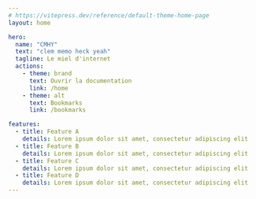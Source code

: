 ```yaml
---
# https://vitepress.dev/reference/default-theme-home-page
layout: home

hero:
  name: "CMHY"
  text: "clem memo heck yeah"
  tagline: Le miel d'internet
  actions:
    - theme: brand
      text: Ouvrir la documentation
      link: /home
    - theme: alt
      text: Bookmarks
      link: /bookmarks

features:
  - title: Feature A
    details: Lorem ipsum dolor sit amet, consectetur adipiscing elit
  - title: Feature B
    details: Lorem ipsum dolor sit amet, consectetur adipiscing elit
  - title: Feature C
    details: Lorem ipsum dolor sit amet, consectetur adipiscing elit
  - title: Feature D
    details: Lorem ipsum dolor sit amet, consectetur adipiscing elit
---
```



